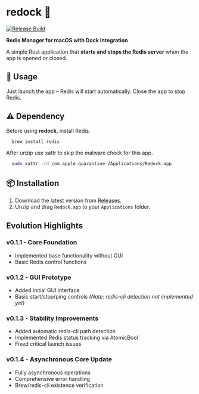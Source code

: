 # redock 🌱
[![Release Build](https://github.com/stillouyng/redock/actions/workflows/release.yml/badge.svg)](https://github.com/stillouyng/redock/actions/workflows/release.yml)

**Redis Manager for macOS with Dock Integration**

A simple Rust application that **starts and stops the Redis server** when the app is opened or closed.
## 🚀 Usage
Just launch the app – Redis will start automatically. Close the app to stop Redis.

## ⚠️ Dependency
Before using **redock**, install Redis.
```bash
  brew install redis
```
After unzip use xattr to skip the malware check for this app.
```bash
  sudo xattr -rd com.apple.quarantine /Applications/Redock.app
```

## 📦 Installation
1. Download the latest version from [Releases](https://github.com/stillouyng/redock/releases).
2. Unzip and drag `Redock.app` to your `Applications` folder.  


## Evolution Highlights

### v0.1.1 - Core Foundation
- Implemented base functionality without GUI
- Basic Redis control functions

### v0.1.2 - GUI Prototype
- Added initial GUI interface
- Basic start/stop/ping controls *(Note: redis-cli detection not implemented yet)*

### v0.1.3 - Stability Improvements
- Added automatic redis-cli path detection
- Implemented Redis status tracking via AtomicBool
- Fixed critical launch issues

### v0.1.4 - Asynchronous Core Update
- Fully asynchronous operations
- Comprehensive error handling
- Brew/redis-cli existence verification